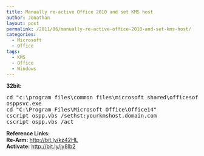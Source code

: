 ```yaml
---
title: Manually re-active Office 2010 and set KMS host
author: Jonathan
layout: post
permalink: /2011/06/manually-re-active-office-2010-and-set-kms-host/
categories:
  - Microsoft
  - Office
tags:
  - KMS
  - Office
  - Windows
---
```

**32bit:**

<pre class="brush: plain; title: ; notranslate" title="">cd "c:\program files\common files\microsoft shared\officesoftwareprotectionplatform"
osppsvc.exe
cd "C:\Program Files\Microsoft Office\Office14"
cscript ospp.vbs /sethst:yourkmshost.domain.com
cscript ospp.vbs /act
</pre>

**Reference Links:**  
**Re-Arm:** <a href="http://bit.ly/kz42HL" rel="nofollow">http://bit.ly/kz42HL</a>  
**Activate:** <a href="http://bit.ly/jy8lb2" rel="nofollow">http://bit.ly/jy8lb2</a>